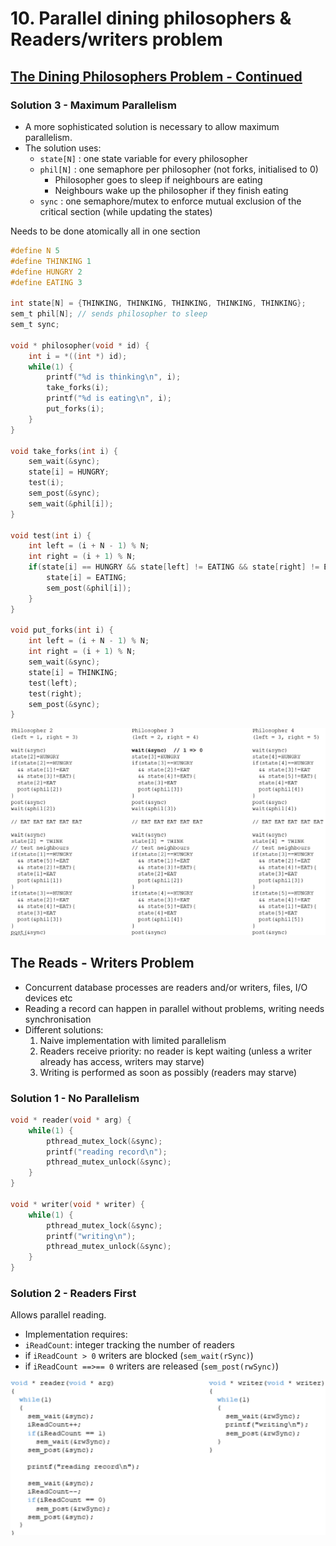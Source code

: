 # 10.   Parallel dining philosophers & Readers/writers problem

## [The Dining Philosophers Problem - Continued](09.md#The-Dining-Philosophers-Problem)
### Solution 3 - Maximum Parallelism
- A more sophisticated solution is necessary to allow maximum parallelism. 
- The solution uses:
	- `state[N]`  : one state variable for every philosopher
	- `phil[N]`  : one semaphore per philosopher (not forks, initialised to 0)
		- Philosopher goes to sleep if neighbours are eating
		- Neighbours wake up the philosopher if they finish eating
	- `sync` : one semaphore/mutex to enforce mutual exclusion of the critical section (while updating the states) 

Needs to be done atomically all in one section
```c
#define N 5
#define THINKING 1
#define HUNGRY 2
#define EATING 3

int state[N] = {THINKING, THINKING, THINKING, THINKING, THINKING};
sem_t phil[N]; // sends philosopher to sleep
sem_t sync;

void * philosopher(void * id) {
	int i = *((int *) id);
	while(1) {
		printf("%d is thinking\n", i);
		take_forks(i);
		printf("%d is eating\n", i);
		put_forks(i);
	}
}

void take_forks(int i) {
	sem_wait(&sync);
	state[i] = HUNGRY;
	test(i);
	sem_post(&sync);
	sem_wait(&phil[i]);
}

void test(int i) {
	int left = (i + N - 1) % N;
	int right = (i + 1) % N;
	if(state[i] == HUNGRY && state[left] != EATING && state[right] != EATING) {
		state[i] = EATING;
		sem_post(&phil[i]);
	}
}

void put_forks(int i) {
	int left = (i + N - 1) % N;
	int right = (i + 1) % N;
	sem_wait(&sync);
	state[i] = THINKING;
	test(left);
	test(right);
	sem_post(&sync);
}
```

![](../_resources/20221028102155.png)

## The Reads - Writers Problem
- Concurrent database processes are readers and/or writers, files, I/O devices etc
- Reading a record can happen in parallel without problems, writing needs synchronisation
- Different solutions:
	1. Naive implementation with limited parallelism
	2. Readers receive priority: no reader is kept waiting (unless a writer already has access, writers may starve)
	3. Writing is performed as soon as possibly (readers may starve)
### Solution 1 - No Parallelism
```c
void * reader(void * arg) {
	while(1) {
		pthread_mutex_lock(&sync);
		printf("reading record\n");
		pthread_mutex_unlock(&sync);
	}
}

void * writer(void * writer) {
	while(1) {
		pthread_mutex_lock(&sync);
		printf("writing\n");
		pthread_mutex_unlock(&sync);
	}
}
```

### Solution 2 - Readers First
Allows parallel reading.
- Implementation requires: 
- `iReadCount`: integer tracking the number of readers
- if `iReadCount > 0` writers are blocked (`sem_wait(rSync)`)
- if `iReadCount ==>== 0` writers are released (`sem_post(rwSync)`)

![](../_resources/20221028102358.png)